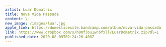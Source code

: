 ```yaml
---
artist: Luar Domatrix
title: Nova Vida Passada
content: \-
new_image: /images/luar.jpg
apple_link: https://domesticexile.bandcamp.com/album/nova-vida-passada
link: https://www.dropbox.com/s/h0mf3ou1wnbfxll/LuarDomatrix.zip?dl=1
published_date: 2020-08-09T02:24:26.408Z
---
```

